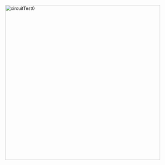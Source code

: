 <img src = "https://github.com/MECHALABS-LLC/arduino-test0/assets/10962678/c10ba4a3-37a0-465a-a9d0-1e0fce84aa19" alt = "circuitTest0" width = "500" />
